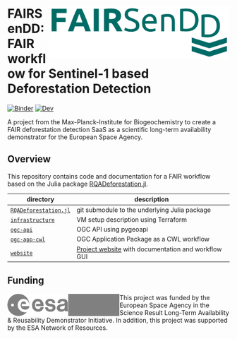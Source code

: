 # <img src='website/docs/public/logo-fairsendd.png' align="right" height="120px" /> FAIRSenDD: FAIR workflow for Sentinel-1 based Deforestation Detection

[![Binder](https://mybinder.org/badge_logo.svg)](https://mybinder.org/v2/gh/earthyscience/fairsendd/HEAD)
[![Dev](https://img.shields.io/badge/docs-dev-blue.svg)](https://earthyscience.github.io/FAIRSenDD)

A project from the Max-Planck-Institute for Biogeochemistry to create a FAIR deforestation detection SaaS as a scientific long-term availability demonstrator for the European Space Agency.

## Overview

This repository contains code and documentation for a FAIR workflow based on the Julia package [RQADeforestation.jl](https://github.com/EarthyScience/RQADeforestation.jl).

| directory                                    | description                                                                                      |
| -------------------------------------------- | ------------------------------------------------------------------------------------------------ |
| [`RQADeforestation.jl`](RQADeforestation.jl) | git submodule to the underlying Julia package                                                    |
| [`infrastructure`](infrastructure)           | VM setup description using Terraform                                                             |
| [`ogc-api`](ogc-api)                         | OGC API using pygeoapi                                                                           |
| [`ogc-app-cwl`](ogc-app-cwl)                 | OGC Application Package as a CWL workflow                                                        |
| [`website`](website)                         | [Project website](https://earthyscience.github.io/FAIRSenDD) with documentation and workflow GUI |

## Funding

<img src="website/docs/public/ESA_logo.svg" align="left" height="50px"/>
<img src="website/docs/public/ESA_NoR_logo.svg" align="left" height="50px" style="filter: contrast(0);"/>

This project was funded by the European Space Agency in the Science Result Long-Term Availability & Reusability Demonstrator Initiative.
In addition, this project was supported by the ESA Network of Resources.
